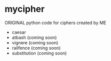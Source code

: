 # mycipher

ORIGINAL python code for ciphers created by ME
* caesar
* atbash (coming soon)
* vignere (coming soon)
* railfence (coming soon)
* substitution (coming soon)
